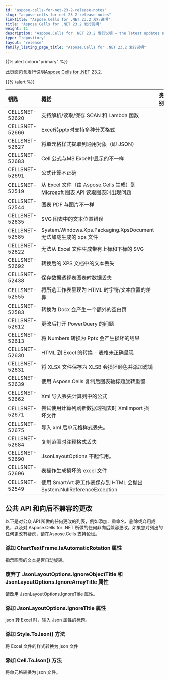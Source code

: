 ```yaml
---
id: "aspose-cells-for-net-23-2-release-notes"
slug: "aspose-cells-for-net-23-2-release-notes"
linktitle: "Aspose.Cells for .NET 23.2 发行说明"
title: "Aspose.Cells for .NET 23.2 发行说明"
weight: 11
description: "Aspose.Cells for .NET 23.2 发行说明 – the latest updates and fixes."
type: "repository"
layout: "release"
family_listing_page_title: "Aspose.Cells for .NET 23.2 发行说明"
---
```

{{% alert color="primary" %}}

此页面包含发行说明[Aspose.Cells for .NET 23.2](https://www.nuget.org/packages/Aspose.Cells/23.2.0).

{{% /alert %}}

|**钥匙**|**概括**|**类别**|
| :- | :- | :- |
|CELLSNET-52620|支持解析/读取/保存 SCAN 和 Lambda 函数|
|CELLSNET-52666|Excel转pptx时支持多种分页格式|
|CELLSNET-52627|将单元格样式提取到通用对象（即 JSON）|
|CELLSNET-52683|Cell.公式与MS Excel中显示的不一样|
|CELLSNET-52691|公式计算不正确|
|CELLSNET-52519|从 Excel 文件（由 Aspose.Cells 生成）到 Microsoft 图表 API 读取图表时出现问题|
|CELLSNET-52544|图表 PDF 与图片不一样|
|CELLSNET-52635|SVG 图表中的文本位置错误|
|CELLSNET-52585|System.Windows.Xps.Packaging.XpsDocument 无法加载生成的 xps 文件|
|CELLSNET-52622|无法从 Excel 文件生成带有上标和下标的 SVG|
|CELLSNET-52692|转换后的 XPS 文档中的文本丢失|
|CELLSNET-52438|保存数据透视表图表时数据丢失|
|CELLSNET-52555|将所选工作表呈现为 HTML 时字符/文本位置的差异|
|CELLSNET-52583|转换为 Docx 会产生一个额外的空白页|
|CELLSNET-52612|更改后打开 PowerQuery 的问题|
|CELLSNET-52613|将 Numbers 转换为 Pptx 会产生损坏的结果|
|CELLSNET-52630|HTML 到 Excel 的转换 - 表格未正确呈现|
|CELLSNET-52631|将 XLSX 文件保存为 XLSB 会损坏颜色并添加滤镜|
|CELLSNET-52639|使用 Aspose.Cells 复制后图表轴标题旋转重置|
|CELLSNET-52662|Xml 导入丢失计算列中的公式|
|CELLSNET-52671|尝试使用计算列刷新数据透视表时 XmlImport 损坏文件|
|CELLSNET-52675|导入 xml 后单元格样式丢失。|
|CELLSNET-52684|复制范围时注释格式丢失|
|CELLSNET-52690|JsonLayoutOptions 不起作用。|
|CELLSNET-52696|表操作生成损坏的 excel 文件|
|CELLSNET-52549|使用 SmartArt 将工作表保存到 HTML 会抛出 System.NullReferenceException|

##  **公共 API 和向后不兼容的更改**

以下是对公众 API 所做的任何更改的列表，例如添加、重命名、删除或弃用成员，以及对 Aspose.Cells for .NET 所做的任何非向后兼容更改。如果您对列出的任何更改有疑虑，请在Aspose.Cells 支持论坛。

###  **添加 ChartTextFrame.IsAutomaticRotation 属性**

指示图表的文本是否自动旋转。

###  **废弃了 JsonLayoutOptions.IgnoreObjectTitle 和 JsonLayoutOptions.IgnoreArrayTitle 属性**

请改用 JsonLayoutOptions.IgnoreTitle 属性。

###  **添加 JsonLayoutOptions.IgnoreTitle 属性**

json 转 Excel 时，输入 Json 属性的标题。

###  **添加 Style.ToJson() 方法**

将 Excel 文件的样式转换为 json 文件

###  **添加 Cell.ToJson() 方法**

将单元格转换为 json 文件。

